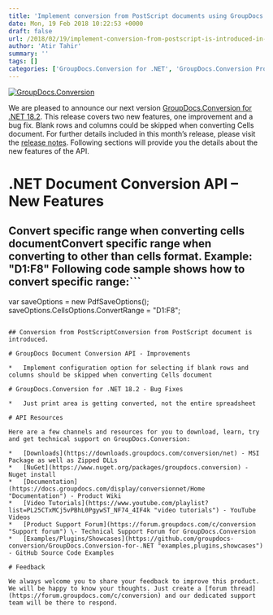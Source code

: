 ```yaml
---
title: 'Implement conversion from PostScript documents using GroupDocs.Conversion for .NET 18.2'
date: Mon, 19 Feb 2018 10:22:53 +0000
draft: false
url: /2018/02/19/implement-conversion-from-postscript-is-introduced-in-groupdocs.conversion-for-.net-18.2/
author: 'Atir Tahir'
summary: ''
tags: []
categories: ['GroupDocs.Conversion for .NET', 'GroupDocs.Conversion Product Family']
---
```


[![GroupDocs.Conversion](https://blog.groupdocs.com/wp-content/uploads/sites/4/2016/11/groupdocs-conversion-net.png)](https://www.groupdocs.com/products/conversion/net)

We are pleased to announce our next version [GroupDocs.Conversion for .NET 18.2](https://www.nuget.org/packages/groupdocs.conversion). This release covers two new features, one improvement and a bug fix. Blank rows and columns could be skipped when converting Cells document. For further details included in this month’s release, please visit the [release notes](https://docs.groupdocs.com/display/conversionnet/GroupDocs.Conversion+for+.NET+18.2+Release+Notes). Following sections will provide you the details about the new features of the API.

# .NET Document Conversion API – New Features

## Convert specific range when converting cells documentConvert specific range when converting to other than cells format. Example: "D1:F8" Following code sample shows how to convert specific range:```
var saveOptions = new PdfSaveOptions();
saveOptions.CellsOptions.ConvertRange = "D1:F8"; 
```

## Conversion from PostScriptConversion from PostScript document is introduced.

# GroupDocs Document Conversion API - Improvements

*   Implement configuration option for selecting if blank rows and columns should be skipped when converting Cells document

# GroupDocs.Conversion for .NET 18.2 - Bug Fixes

*   Just print area is getting converted, not the entire spreadsheet

# API Resources

Here are a few channels and resources for you to download, learn, try and get technical support on GroupDocs.Conversion:

*   [Downloads](https://downloads.groupdocs.com/conversion/net) - MSI Package as well as Zipped DLLs
*   [NuGet](https://www.nuget.org/packages/groupdocs.conversion) - Nuget install
*   [Documentation](https://docs.groupdocs.com/display/conversionnet/Home "Documentation") - Product Wiki
*   [Video Tutorials](https://www.youtube.com/playlist?list=PL25CTxMCj5vPBhL0PgywST_NF74_4IF4k "video tutorials") - YouTube Videos
*   [Product Support Forum](https://forum.groupdocs.com/c/conversion "Support forum") \- Technical Support Forum for GroupDocs.Conversion
*   [Examples/Plugins/Showcases](https://github.com/groupdocs-conversion/GroupDocs.Conversion-for-.NET "examples,plugins,showcases") - GitHub Source Code Examples

# Feedback

We always welcome you to share your feedback to improve this product. We will be happy to know your thoughts. Just create a [forum thread](https://forum.groupdocs.com/c/conversion) and our dedicated support team will be there to respond.





